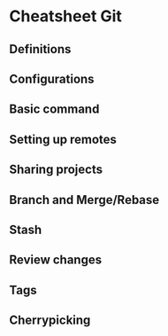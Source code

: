 # Cheatsheet Git

## Definitions


## Configurations


## Basic command



## Setting up remotes



## Sharing projects


## Branch and Merge/Rebase


## Stash


## Review changes


## Tags


## Cherrypicking